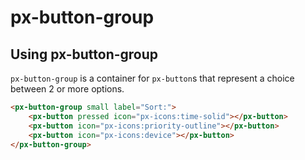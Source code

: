 px-button-group
============

## Using px-button-group

`px-button-group` is a container for `px-button`s that represent a choice between 2 or more options.

```html
<px-button-group small label="Sort:">
	<px-button pressed icon="px-icons:time-solid"></px-button>
	<px-button icon="px-icons:priority-outline"></px-button>
	<px-button icon="px-icons:device"></px-button>
</px-button-group>
```
